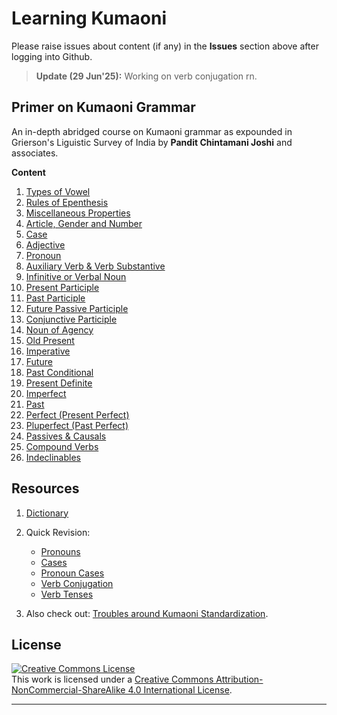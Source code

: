 # Learning Kumaoni
Please raise issues about content (if any) in the **Issues** section above after logging into Github.
> **Update (29 Jun'25):** Working on verb conjugation rn.

## Primer on Kumaoni Grammar
An in-depth abridged course on Kumaoni grammar as expounded in Grierson's Liguistic Survey of India by <b>Pandit Chintamani Joshi</b> and associates.

<b>Content</b>

1. [Types of Vowel](/major/01_VowelTypes.md)
2. [Rules of Epenthesis](/major/02_Epenthesis.md)
3. [Miscellaneous Properties](/major/03_Miscellaneous.md)
4. [Article, Gender and Number](/major/04_ArticleGenderNumber.md)
5. [Case](/major/05_Cases.md)
6. [Adjective](/major/06_Adjectives.md)
7. [Pronoun](/major/07_Pronouns.md)
8. [Auxiliary Verb & Verb Substantive](/major/08_AuxiliaryVerbs.md)
9. [Infinitive or Verbal Noun](/major/09_Infinitive.md)
10. [Present Participle](/major/10_PresentParticiple.md)
11. [Past Participle](/major/11_PastParticiple.md)
12. [Future Passive Participle](/major/12_FuturePassiveParticiple.md)
13. [Conjunctive Participle](/major/13_ConjunctiveParticiple.md)
14. [Noun of Agency](/major/14_NounOfAgency.md)
15. [Old Present](/major/15_OldPresent.md)
16. [Imperative](/major/16_Imperative.md)
17. [Future](/major/17_Future.md)
18. [Past Conditional](/major/18_PastConditional.md)
19. [Present Definite](/major/19_PresentDefinite.md)
20. [Imperfect](/major/20_Imperfect.md)
21. [Past](/major/21_Past.md)
22. [Perfect (Present Perfect)](/major/22_Perfect.md)
23. [Pluperfect (Past Perfect)](/major/23_Pluperfect.md)
24. [Passives & Causals](/major/24_PassivesCausals.md)
25. [Compound Verbs](/major/25_CompoundVerbs.md)
26. [Indeclinables](/major/26_Indeclinables.md)

## Resources
1. [Dictionary](/rsrc/0_Dictionary.md) 

2. Quick Revision:
   - [Pronouns](/rsrc/1_Pronouns.md)
   - [Cases](/rsrc/2_Cases.md)
   - [Pronoun Cases](/rsrc/3_PronounCases.md)
   - [Verb Conjugation](/rsrc/4_VerbConjugation.md)
   - [Verb Tenses](/rsrc/5_VerbTenses.md)

3. Also check out: [Troubles around Kumaoni Standardization](/rsrc/TroublingDilemma.md).

## License
<a rel="license" href="http://creativecommons.org/licenses/by-nc-sa/4.0/"><img alt="Creative Commons License" style="border-width:0" src="https://i.creativecommons.org/l/by-nc-sa/4.0/88x31.png" /></a><br />This work is licensed under a <a rel="license" href="http://creativecommons.org/licenses/by-nc-sa/4.0/">Creative Commons Attribution-NonCommercial-ShareAlike 4.0 International License</a>.

---